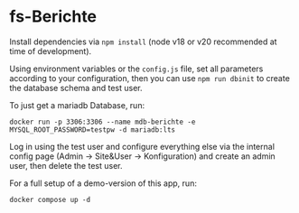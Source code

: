 # fs-Berichte

Install dependencies via `npm install` (node v18 or v20 recommended at time of development).

Using environment variables or the `config.js` file, set all parameters according to your configuration,
then you can use `npm run dbinit` to create the database schema and test user.

To just get a mariadb Database, run:

    docker run -p 3306:3306 --name mdb-berichte -e MYSQL_ROOT_PASSWORD=testpw -d mariadb:lts

Log in using the test user and configure everything else via the internal config page (Admin -> Site&User -> Konfiguration)
and create an admin user, then delete the test user.


For a full setup of a demo-version of this app, run:

    docker compose up -d